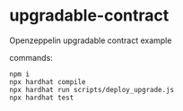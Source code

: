 # upgradable-contract

Openzeppelin upgradable contract example</br>

commands:

    npm i
    npx hardhat compile
    npx hardhat run scripts/deploy_upgrade.js
    npx hardhat test
  
